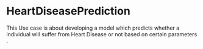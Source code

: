 # HeartDiseasePrediction

This Use case is about developing a model which predicts whether a individual will suffer from Heart Disease or not based on certain parameters .
